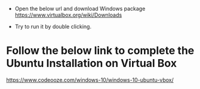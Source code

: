 - Open the below url and download Windows package
  https://www.virtualbox.org/wiki/Downloads
  
- Try to run it by double clicking.

# Follow the below link to complete the Ubuntu Installation on Virtual Box

https://www.codeooze.com/windows-10/windows-10-ubuntu-vbox/
